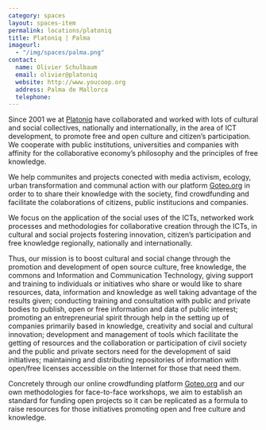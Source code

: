 ```yaml
---
category: spaces
layout: spaces-item
permalink: locations/platoniq
title: Platoniq | Palma
imageurl: 
  - "/img/spaces/palma.png"
contact:
  name: Olivier Schulbaum
  email: olivier@platoniq
  website: http://www.youcoop.org
  address: Palma de Mallorca
  telephone:
---
```


Since 2001 we at [Platoniq](http://www.youcoop.org) have collaborated and worked with lots of cultural and social collectives, nationally and internationally, in the area of ICT development, to promote free and open culture and citizen’s participation. We cooperate with public institutions, universities and companies with affinity for the collaborative economy’s philosophy and the principles of free knowledge.

We help communites and projects conected with media activism, ecology, urban transformation and communal action with our platform [Goteo.org](http://goteo.org) in order to to share their knowledge with the society, find crowdfunding and facilitate the colaborations of citizens, public institucions and companies.

We focus on the application of the social uses of the ICTs, networked work processes and methodologies for collaborative creation through the ICTs, in cultural and social projects fostering innovation, citizen’s participation and free knowledge regionally, nationally and internationally. 

Thus, our mission is to boost cultural and social change through the promotion and development of open source culture, free knowledge, the commons and Information and Communication Technology, giving support and training to individuals or initiatives who share or would like to share resources, data, information and knowledge as well taking advantage of the results given; conducting training and consultation with public and private bodies to publish, open or free information and data of public interest; promoting an entrepreneurial spirit through help in the setting up of companies primarily based in knowledge, creativity and social and cultural innovation; development and management of tools which facilitate the getting of resources and the collaboration or participation of civil society and the public and private sectors need for the development of said initiatives; maintaining and distributing repositories of information with open/free licenses accessible on the Internet for those that need them. 

Concretely through our online crowdfunding platform [Goteo.org](http://goteo.org) and our own methodologies for face-to-face workshops, we aim to establish an standard for funding open projects so it can be replicated as a formula to raise resources for those initiatives promoting open and free culture and knowledge.


